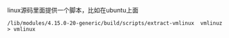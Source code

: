 linux源码里面提供一个脚本，比如在ubuntu上面
 ```text
/lib/modules/4.15.0-20-generic/build/scripts/extract-vmlinux  vmlinuz > vmlinux
```
